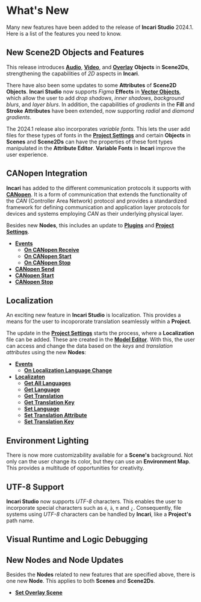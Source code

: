 # What's New

Many new features have been added to the release of **Incari Studio** 2024.1. Here is a list of the features you need to know.

## New Scene2D Objects and Features

This release introduces [**Audio**](../objects-and-types/scene2d-objects/audio2d.md), [**Video**](../objects-and-types/scene2d-objects/video.md), and [**Overlay**](../objects-and-types/scene2d-objects/overlay.md) **Objects** in **Scene2Ds**, strengthening the capabilities of *2D* aspects in **Incari**. 

There have also been some updates to some **Attributes** of **Scene2D Objects**. **Incari Studio** now supports *Figma* **Effects** in [**Vector Objects**](../objects-and-types/scene2d-objects/figma/README.md), which allow the user to add *drop shadows*, *inner shadows*, *background blurs*, and *layer blurs*. In addition, the capabilities of *gradients* in the **Fill** and **Stroke** **Attributes** have been extended, now supporting *radial* and *diamond gradients*. 

The 2024.1 release also incorporates *variable fonts*. This lets the user add files for these types of fonts in the [**Project Settings**](../modules/project-settings/fonts.md) and certain **Objects** in **Scenes** and **Scene2Ds** can have the properties of these font types manipulated in the **Attribute Editor**. **Variable Fonts** in **Incari** improve the user experience. 

## CANopen Integration

**Incari** has added to the different communication protocols it supports with [**CANopen**](../toolbox/communication/canopen/README.md). It is a form of communication that extends the functionality of the *CAN* (Controller Area Network) protocol and provides a standardized framework for defining communication and application layer protocols for devices and systems employing *CAN* as their underlying physical layer. 

Besides new **Nodes**, this includes an update to [**Plugins**](../modules/plugins/communication/canopen.md) and [**Project Settings**](../modules/project-settings/CANopen.md).

* [**Events**](../toolbox/communication/canopen/events/README.md)
  * [**On CANopen Receive**](../toolbox/communication/canopen/events/oncanopenreceive.md)
  * [**On CANopen Start**](../toolbox/communication/canopen/events/oncanopenstart.md)
  * [**On CANopen Stop**](../toolbox/communication/canopen/events/oncanopenstop.md)
* [**CANopen Send**](../toolbox/communication/canopen/canopensend.md)
* [**CANopen Start**](../toolbox/communication/canopen/canopenstart.md)
* [**CANopen Stop**](../toolbox/communication/canopen/canopenstop.md)



## Localization

An exciting new feature in **Incari Studio** is localization. This provides a means for the user to incopororate translation seamlessly within a **Project**. 

The update in the [**Project Settings**](../modules/project-settings/localization.md) starts the process, where a **Localization** file can be added. These are created in the [**Model Editor**](../modules/model-editor.md#localizations). With this, the user can access and change the data based on the *keys* and *translation attributes* using the new **Nodes**:

* [**Events**](../toolbox/events/localization/README.md)
  * [**On Localization Language Change**](../toolbox/events/localization/onlocalizationlanguagechange.md)
* [**Localizaton**](../toolbox/localization/README.md)
  * [**Get All Languages**](../toolbox/localization/getalllanguages.md)
  * [**Get Language**](../toolbox/localization/getlanguage.md)
  * [**Get Translation**](../toolbox/localization/gettranslation.md)
  * [**Get Translation Key**](../toolbox/localization/gettranslationkey.md)
  * [**Set Language**](../toolbox/localization/setlanguage.md)
  * [**Set Translation Attribute**](../toolbox/localization/settranslationattribute.md)
  * [**Set Translation Key**](../toolbox/localization/settranslationkey.md)


## Environment Lighting

There is now more customizability available for a **Scene's** background. Not only can the user change its color, but they can use an **Environment Map**. This provides a multitude of opportunities for creativity. 

## UTF-8 Support

**Incari Studio** now supports *UTF-8* characters. This enables the user to incorporate special characters such as `é`, `ä`, `π` and `¿`. Consequently, file systems using *UTF-8* characters can be handled by **Incari**, like a **Project's** path name.

## Visual Runtime and Logic Debugging

## New Nodes and Node Updates

Besides the **Nodes** related to new features that are specified above, there is one new **Node**. This applies to both **Scenes** and **Scene2Ds**. 


* [**Set Overlay Scene**](../toolbox/incari/object/set-overlay-scene.md)
